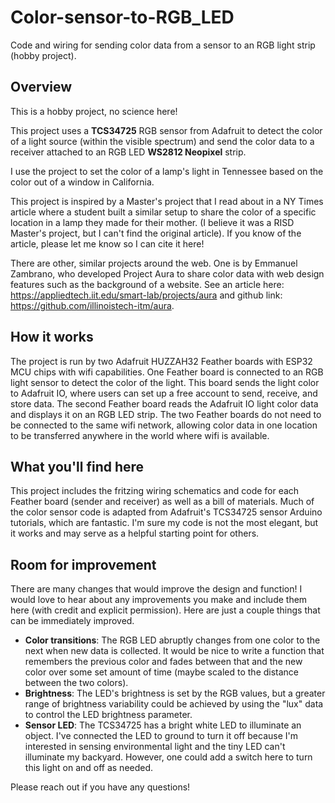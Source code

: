 # Color-sensor-to-RGB_LED
Code and wiring for sending color data from a sensor to an RGB light strip (hobby project).

## Overview
This is a hobby project, no science here! 

This project uses a **TCS34725** RGB sensor from Adafruit to detect the color of a light source (within the visible spectrum) and send the color data to a receiver attached to an RGB LED **WS2812 Neopixel** strip. 

I use the project to set the color of a lamp's light in Tennessee based on the color out of a window in California. 

This project is inspired by a Master's project that I read about in a NY Times article where a student built a similar setup to share the color of a specific location in a lamp they made for their mother. (I believe it was a RISD Master's project, but I can't find the original article). If you know of the article, please let me know so I can cite it here! 

There are other, similar projects around the web. One is by Emmanuel Zambrano, who developed Project Aura to share color data with web design features such as the background of a website. See an article here: https://appliedtech.iit.edu/smart-lab/projects/aura and github link: https://github.com/illinoistech-itm/aura.


## How it works
The project is run by two Adafruit HUZZAH32 Feather boards with ESP32 MCU chips with wifi capabilities. One Feather board is connected to an RGB light sensor to detect the color of the light. This board sends the light color to Adafruit IO, where users can set up a free account to send, receive, and store data. The second Feather board reads the Adafruit IO light color data and displays it on an RGB LED strip. The two Feather boards do not need to be connected to the same wifi network, allowing color data in one location to be transferred anywhere in the world where wifi is available. 



## What you'll find here
This project includes the fritzing wiring schematics and code for each Feather board (sender and receiver) as well as a bill of materials. Much of the color sensor code is adapted from Adafruit's TCS34725 sensor Arduino tutorials, which are fantastic. I'm sure my code is not the most elegant, but it works and may serve as a helpful starting point for others. 


## Room for improvement
There are many changes that would improve the design and function! I would love to hear about any improvements you make and include them here (with credit and explicit permission). Here are just a couple things that can be immediately improved. 

* **Color transitions**: The RGB LED abruptly changes from one color to the next when new data is collected. It would be nice to write a function that remembers the previous color and fades between that and the new color over some set amount of time (maybe scaled to the distance between the two colors).
* **Brightness**: The LED's brightness is set by the RGB values, but a greater range of brightness variability could be achieved by using the "lux" data to control the LED brightness parameter. 
* **Sensor LED**: The TCS34725 has a bright white LED to illuminate an object. I've connected the LED to ground to turn it off because I'm interested in sensing environmental light and the tiny LED can't illuminate my backyard. However, one could add a switch here to turn this light on and off as needed.  

Please reach out if you have any questions! 
